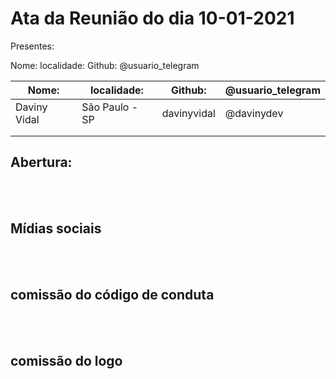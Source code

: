 # Ata da Reunião do dia 10-01-2021

Presentes:

Nome:  localidade:    Github:     @usuario_telegram

|Nome:  |localidade:   |Github:   |@usuario_telegram  | 
|---|---|---|---|
|Daviny Vidal   |São Paulo - SP   |davinyvidal   |@davinydev   |
|   |   |   |   |
|   |   |   |   |


## Abertura:

<BR><BR>


## Mídias sociais

<BR><BR>

## comissão do código de conduta

<BR><BR>

## comissão do logo



